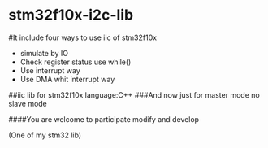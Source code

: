 stm32f10x-i2c-lib 
====================

#It include four ways to use iic of stm32f10x
* simulate by IO
* Check register status use while()
* Use interrupt way
* Use DMA whit interrupt way

##iic lib for stm32f10x  language:C++
###And now just for master mode no slave mode

####You are welcome to participate modify and develop

(One of my stm32 lib)

